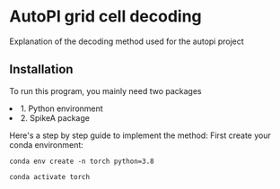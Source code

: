 # AutoPI grid cell decoding
Explanation of the decoding method used for the autopi project

## Installation
To run this program, you mainly need two packages
<li>1. Python environment</li>
<li>2. SpikeA package</li>

Here's a step by step guide to implement the method:
First create your conda environment:

```
conda env create -n torch python=3.8

conda activate torch
```

